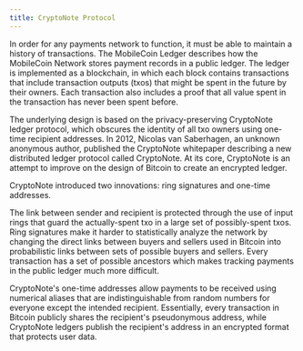 ```yaml
---
title: CryptoNote Protocol
---
```

In order for any payments network to function, it must be able to maintain a history of transactions. The MobileCoin Ledger
describes how the MobileCoin Network stores payment records in a public ledger. The ledger is implemented as a 
blockchain, in which each block contains transactions that include transaction outputs (txos) that might be spent in 
the future by their owners. Each transaction also includes a proof that all value spent in the transaction has never 
been spent before. 

The underlying design is based on the privacy-preserving CryptoNote ledger protocol, which obscures 
the identity of all txo owners using one-time recipient addresses. In 2012, Nicolas van Saberhagen, an unknown anonymous author, published the CryptoNote whitepaper describing a new distributed ledger protocol called CryptoNote. At its core, CryptoNote is an attempt to improve on the design of Bitcoin to create an encrypted ledger.

CryptoNote introduced two innovations: ring signatures and one-time addresses. 

The link between sender and recipient is protected through the use of input rings that guard the actually-spent txo in a large set of possibly-spent txos. Ring signatures make it harder to statistically analyze the network by changing the direct links between buyers and sellers used in Bitcoin into probabilistic links between sets of possible buyers and sellers. Every transaction has a set of possible ancestors which makes tracking payments in the public ledger much more difficult. 

CryptoNote's one-time addresses allow payments to be received using numerical aliases that are indistinguishable from random numbers for everyone except the intended recipient. Essentially, every transaction in Bitcoin publicly shares the recipient's pseudonymous address, while CryptoNote ledgers publish the recipient's address in an encrypted format that protects user data.
